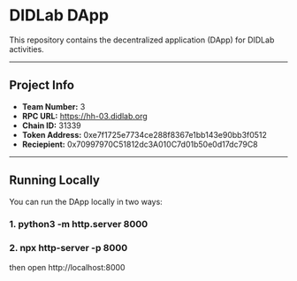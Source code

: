 # DIDLab DApp

This repository contains the decentralized application (DApp) for DIDLab activities.

---

## Project Info

- **Team Number:** 3
- **RPC URL:** https://hh-03.didlab.org
- **Chain ID:** 31339
- **Token Address:** 0xe7f1725e7734ce288f8367e1bb143e90bb3f0512
- **Reciepient:** 0x70997970C51812dc3A010C7d01b50e0d17dc79C8

---

## Running Locally

You can run the DApp locally in two ways:

### 1. python3 -m http.server 8000

### 2. npx http-server -p 8000

then open http://localhost:8000

